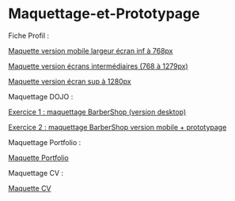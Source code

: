 # Maquettage-et-Prototypage


Fiche Profil :

[Maquette version mobile largeur écran inf à 768px](https://www.figma.com/file/9Hn7ubWMuyyvYDYAQmQRl9/Maquettage-version-mobile-largeur-%C3%A9cran-inf-%C3%A0-768px?node-id=0%3A1)

[Maquette version écrans intermédiaires (768 à 1279px)](https://www.figma.com/file/9aXFFoVHlz2ecMUsdI9jfj/Maquettage-%C3%A9crans-interm%C3%A9diaires-768-%C3%A0-1279px?node-id=0%3A1)

[Maquette version écran sup à 1280px](https://www.figma.com/file/m6jwlAJQASRaIFLyvC2Znz/Maquettage-version-desktop-largeur-%C3%A9cran-sup-%C3%A0-1280px?node-id=0%3A1)



Maquettage DOJO :

[Exercice 1 : maquettage BarberShop (version desktop)](https://www.figma.com/file/fDyIA3SEnUyX3ETOqPGY3K/Maquettage-Desktop-DOJO?node-id=0%3A1)

[Exercice 2 : maquettage BarberShop version mobile + prototypage](https://www.figma.com/file/Pxu23UrEgZyiK4wAdzM5bk/Maquettage-mobile-DOJO-version-2?node-id=0%3A1)



Maquettage Portfolio :

[Maquette Portfolio](https://www.figma.com/file/m3Cf4ijLgocX4WJIjH3zlZ/Maquettage-Portfolio-Pierre?node-id=0%3A1)



Maquettage CV :

[Maquette CV](https://www.figma.com/file/fYojpZanQGzfbl41yfIZP2/Untitled?node-id=0%3A1)
